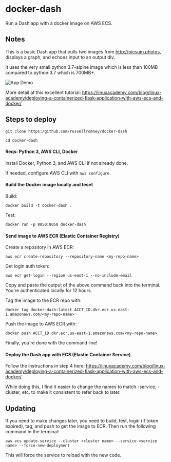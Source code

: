 # docker-dash

Run a Dash app with a docker image on AWS ECS.

## Notes

This is a basic Dash app that pulls two images from http://picsum.photos, displays a graph, and echoes input to an output div. 

It uses the very small python:3.7-alpine image which is less than 100MB compared to python:3.7 which is 700MB+. 

![App Demo](example.gif)

More detail at this excellent tutorial: https://linuxacademy.com/blog/linux-academy/deploying-a-containerized-flask-application-with-aws-ecs-and-docker/

## Steps to deploy

```
git clone https:/github.com/russellromney/docker-dash

cd docker-dash
```

#### Reqs: Python 3, AWS CLI, Docker

Install Docker, Python 3, and  AWS CLI if not already done.

If needed, configure AWS CLI with `aws configure`.


#### Build the Docker image locally and teset

Build:

`docker build -t docker-dash .`

Test:

`docker run -p 8050:8050 docker-dash` 

#### Send image to AWS ECR (Elastic Container Registry)

Create a repository in AWS ECR:

`aws ecr create-repository --repository-name <my-repo-name>`

Get login auth token:

`aws ecr get-login --region us-east-1 --no-include-email`

Copy and paste the output of the above command back into the terminal. You're authenticated locally for 12 hours.

Tag the image to the ECR repo with:

`docker tag docker-dash:latest ACCT_ID.dkr.ecr.us-east-1.amazonaws.com/<my-repo-name>`

Push the image to AWS ECR with:

`docker push ACCT_ID.dkr.ecr.us-east-1.amazonaws.com/<my-repo-name>`

Finally, you're done with the command line!

#### Deploy the Dash app with ECS (Elastic Container Service)

Follow the instructions in step 4 here:  https://linuxacademy.com/blog/linux-academy/deploying-a-containerized-flask-application-with-aws-ecs-and-docker/

While doing this, I find it easier to change the names to match <my-thing>-service, <my-thing>-cluster, etc. to make it consistent to refer back to later.


## Updating

If you need to make changes later, you need to build, test, login (if token expired), tag, and push to get the image to ECR. Then run the following command in the terminal:

`aws ecs update-service --cluster <cluster name> --service <service name> --force-new-deployment`

This will force the service to reload with the new code.

